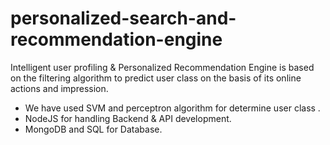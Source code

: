 # personalized-search-and-recommendation-engine
Intelligent user profiling & Personalized Recommendation Engine is based on the filtering algorithm to predict user class on the basis of its online actions and impression.
- We have used SVM and perceptron algorithm for determine user class .
- NodeJS for handling Backend & API development.
- MongoDB and SQL for Database.
